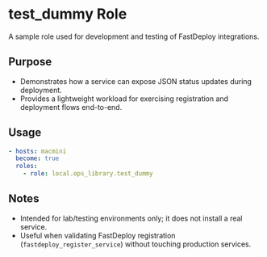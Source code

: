 # test_dummy Role

A sample role used for development and testing of FastDeploy integrations.

## Purpose
- Demonstrates how a service can expose JSON status updates during deployment.
- Provides a lightweight workload for exercising registration and deployment flows end-to-end.

## Usage
```yaml
- hosts: macmini
  become: true
  roles:
    - role: local.ops_library.test_dummy
```

## Notes
- Intended for lab/testing environments only; it does not install a real service.
- Useful when validating FastDeploy registration (`fastdeploy_register_service`) without touching production services.
